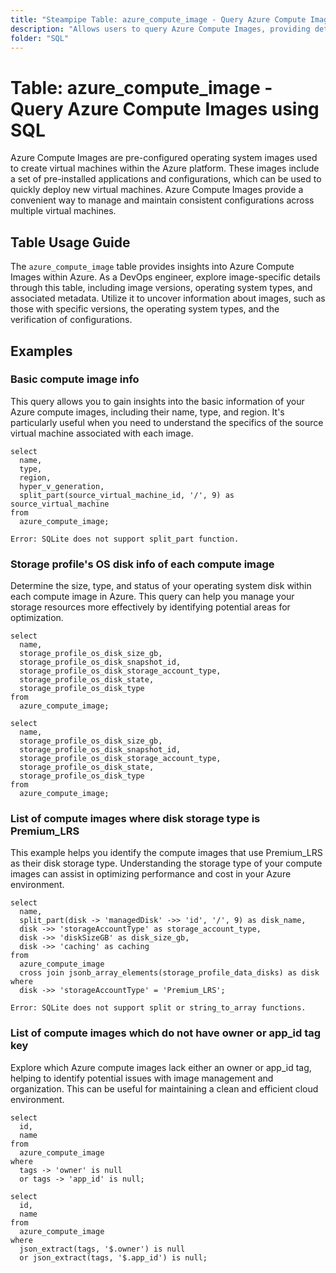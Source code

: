```yaml
---
title: "Steampipe Table: azure_compute_image - Query Azure Compute Images using SQL"
description: "Allows users to query Azure Compute Images, providing detailed information about the virtual machine images available in Azure."
folder: "SQL"
---
```


# Table: azure_compute_image - Query Azure Compute Images using SQL

Azure Compute Images are pre-configured operating system images used to create virtual machines within the Azure platform. These images include a set of pre-installed applications and configurations, which can be used to quickly deploy new virtual machines. Azure Compute Images provide a convenient way to manage and maintain consistent configurations across multiple virtual machines.

## Table Usage Guide

The `azure_compute_image` table provides insights into Azure Compute Images within Azure. As a DevOps engineer, explore image-specific details through this table, including image versions, operating system types, and associated metadata. Utilize it to uncover information about images, such as those with specific versions, the operating system types, and the verification of configurations.

## Examples

### Basic compute image info
This query allows you to gain insights into the basic information of your Azure compute images, including their name, type, and region. It's particularly useful when you need to understand the specifics of the source virtual machine associated with each image.

```sql+postgres
select
  name,
  type,
  region,
  hyper_v_generation,
  split_part(source_virtual_machine_id, '/', 9) as source_virtual_machine
from
  azure_compute_image;
```

```sql+sqlite
Error: SQLite does not support split_part function.
```

### Storage profile's OS disk info of each compute image
Determine the size, type, and status of your operating system disk within each compute image in Azure. This query can help you manage your storage resources more effectively by identifying potential areas for optimization.

```sql+postgres
select
  name,
  storage_profile_os_disk_size_gb,
  storage_profile_os_disk_snapshot_id,
  storage_profile_os_disk_storage_account_type,
  storage_profile_os_disk_state,
  storage_profile_os_disk_type
from
  azure_compute_image;
```

```sql+sqlite
select
  name,
  storage_profile_os_disk_size_gb,
  storage_profile_os_disk_snapshot_id,
  storage_profile_os_disk_storage_account_type,
  storage_profile_os_disk_state,
  storage_profile_os_disk_type
from
  azure_compute_image;
```

### List of compute images where disk storage type is Premium_LRS
This example helps you identify the compute images that use Premium_LRS as their disk storage type. Understanding the storage type of your compute images can assist in optimizing performance and cost in your Azure environment.

```sql+postgres
select
  name,
  split_part(disk -> 'managedDisk' ->> 'id', '/', 9) as disk_name,
  disk ->> 'storageAccountType' as storage_account_type,
  disk ->> 'diskSizeGB' as disk_size_gb,
  disk ->> 'caching' as caching
from
  azure_compute_image
  cross join jsonb_array_elements(storage_profile_data_disks) as disk
where
  disk ->> 'storageAccountType' = 'Premium_LRS';
```

```sql+sqlite
Error: SQLite does not support split or string_to_array functions.
```

### List of compute images which do not have owner or app_id tag key
Explore which Azure compute images lack either an owner or app_id tag, helping to identify potential issues with image management and organization. This can be useful for maintaining a clean and efficient cloud environment.

```sql+postgres
select
  id,
  name
from
  azure_compute_image
where
  tags -> 'owner' is null
  or tags -> 'app_id' is null;
```

```sql+sqlite
select
  id,
  name
from
  azure_compute_image
where
  json_extract(tags, '$.owner') is null
  or json_extract(tags, '$.app_id') is null;
```